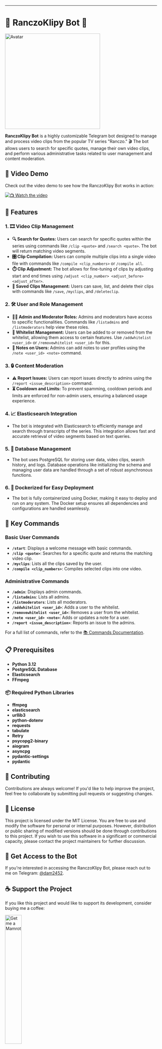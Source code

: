 
---

# 🎥 RanczoKlipy Bot 🤖
<img src="Avatar.png" alt="Avatar" width="315"/>

**RanczoKlipy Bot** is a highly customizable Telegram bot designed to manage and process video clips from the popular TV series "Ranczo." 🎬 The bot allows users to search for specific quotes, manage their own video clips, and perform various administrative tasks related to user management and content moderation.

## 🎥 Video Demo

Check out the video demo to see how the RanczoKlipy Bot works in action:

[![📺 Watch the video](https://img.youtube.com/vi/YOUR_VIDEO_ID/maxresdefault.jpg)](https://www.youtube.com/watch?v=YOUR_VIDEO_ID)

## 🌟 Features

### 1. 🎞️ Video Clip Management
- **🔍 Search for Quotes:** Users can search for specific quotes within the series using commands like `/clip <quote>` and `/search <quote>`. The bot will return matching video segments.
- **🎛️ Clip Compilation:** Users can compile multiple clips into a single video file with commands like `/compile <clip_numbers>` or `/compile all`.
- **⏱️ Clip Adjustment:** The bot allows for fine-tuning of clips by adjusting start and end times using `/adjust <clip_number> <adjust_before> <adjust_after>`.
- **💾 Saved Clips Management:** Users can save, list, and delete their clips with commands like `/save`, `/myclips`, and `/deleteclip`.

### 2. 🛠️ User and Role Management
- **👮‍♂️ Admin and Moderator Roles:** Admins and moderators have access to specific functionalities. Commands like `/listadmins` and `/listmoderators` help view these roles.
- **👥 Whitelist Management:** Users can be added to or removed from the whitelist, allowing them access to certain features. Use `/addwhitelist <user_id>` or `/removewhitelist <user_id>` for this.
- **📝 Notes on Users:** Admins can add notes to user profiles using the `/note <user_id> <note>` command.

### 3. 🔒 Content Moderation
- **⚠️ Report Issues:** Users can report issues directly to admins using the `/report <issue_description>` command.
- **⏳ Cooldown and Limits:** To prevent spamming, cooldown periods and limits are enforced for non-admin users, ensuring a balanced usage experience.

### 4. 📈 Elasticsearch Integration
- The bot is integrated with Elasticsearch to efficiently manage and search through transcripts of the series. This integration allows fast and accurate retrieval of video segments based on text queries.

### 5. 💽 Database Management
- The bot uses PostgreSQL for storing user data, video clips, search history, and logs. Database operations like initializing the schema and managing user data are handled through a set of robust asynchronous functions.

### 6. 🐳 Dockerized for Easy Deployment
- The bot is fully containerized using Docker, making it easy to deploy and run on any system. The Docker setup ensures all dependencies and configurations are handled seamlessly.

## 🔑 Key Commands

### Basic User Commands
- **`/start`**: Displays a welcome message with basic commands.
- **`/clip <quote>`**: Searches for a specific quote and returns the matching video clip.
- **`/myclips`**: Lists all the clips saved by the user.
- **`/compile <clip_numbers>`**: Compiles selected clips into one video.

### Administrative Commands
- **`/admin`**: Displays admin commands.
- **`/listadmins`**: Lists all admins.
- **`/listmoderators`**: Lists all moderators.
- **`/addwhitelist <user_id>`**: Adds a user to the whitelist.
- **`/removewhitelist <user_id>`**: Removes a user from the whitelist.
- **`/note <user_id> <note>`**: Adds or updates a note for a user.
- **`/report <issue_description>`**: Reports an issue to the admins.

For a full list of commands, refer to the [📚 Commands Documentation](./COMMANDSen.md).

## 📋 Prerequisites
- **Python 3.12**
- **PostgreSQL Database**
- **Elasticsearch**
- **FFmpeg**

### 📦 Required Python Libraries
- **ffmpeg**
- **elasticsearch**
- **urllib3**
- **python-dotenv**
- **requests**
- **tabulate**
- **Retry**
- **psycopg2-binary**
- **aiogram**
- **asyncpg**
- **pydantic-settings**
- **pydantic**

## 🤝 Contributing

Contributions are always welcome! If you'd like to help improve the project, feel free to collaborate by submitting pull requests or suggesting changes.

## 📄 License

This project is licensed under the MIT License. You are free to use and modify the software for personal or internal purposes. However, distribution or public sharing of modified versions should be done through contributions to this project. If you wish to use this software in a significant or commercial capacity, please contact the project maintainers for further discussion.

## 🚀 Get Access to the Bot

If you're interested in accessing the RanczoKlipy Bot, please reach out to me on Telegram: [@dam2452](https://t.me/dam2452).

## ☕ Support the Project

If you like this project and would like to support its development, consider buying me a coffee:

<a href="https://buymeacoffee.com/dam2452">
    <img src="https://github.com/user-attachments/assets/b8df6e9a-5b79-4b85-8cb8-3bc96dee2c4b" alt="Get me a Mamrot" style="width: 33%;">
</a>

---

